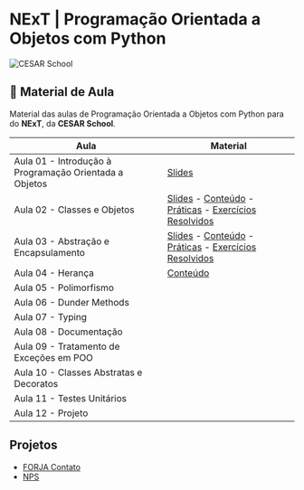 # NExT | **Programação Orientada a Objetos** com Python

![CESAR School](/cesar_school.png)

## 📝 Material de Aula

Material das aulas de Programação Orientada a Objetos com Python para do **NExT**, da **CESAR School**.

| Aula                                                   | Material |
| ------------------------------------------------------ | -------- |
| Aula 01 - Introdução à Programação Orientada a Objetos | [Slides](https://docs.google.com/presentation/d/1q45dzeqU6dBF9qvJTsX7AdS0sYLXhkE-sQQvzv1dW8o/edit?usp=sharing)|
| Aula 02 - Classes e Objetos                            | [Slides](https://docs.google.com/presentation/d/1Z2Vxl8oyXhR8cPNt1kg7UvpU0MtDqA4-QjDvRm6mufg/edit?usp=sharing) - [Conteúdo](/aula02/README.md) - [Práticas](/aula02/praticas/) - [Exercícios Resolvidos](/aula02/exercicios/) |
| Aula 03 - Abstração e Encapsulamento                   | [Slides](https://docs.google.com/presentation/d/1rDAuxnq-DU1CebK91HuwwQidVieeQplHF7hqYHMeaZ8/edit?usp=sharing) - [Conteúdo](/aula03/README.md) - [Práticas](/aula03/praticas/) - [Exercícios Resolvidos](/aula03/exercicios/) |
| Aula 04 - Herança                                      | [Conteúdo](/aula04/README.md) |
| Aula 05 - Polimorfismo                                 | |
| Aula 06 - Dunder Methods                               | |
| Aula 07 - Typing                                       | |
| Aula 08 - Documentação                                 | |
| Aula 09 - Tratamento de Exceções em POO                | |
| Aula 10 - Classes Abstratas e Decoratos                | |
| Aula 11 - Testes Unitários                             | |
| Aula 12 - Projeto                                      | |
<!--
| Aula de Revisão                                        | |
-->

## Projetos

- [FORJA Contato](/forja_contato/)
- [NPS](/nps/)
<!--
- [Endereço](/forja_contato/endereco/)
- [CPF](/forja_contato/cpf/)

## 📚 Livros

- **Entendendo Algoritmos**, _Aditya Y. Bhargava_ (2017)

    Uma introdução visual e acessível aos algoritmos e estruturas de dados mais importantes, repleta de ilustrações e explicações passo a passo, perfeita para quem deseja dominar os fundamentos sem se perder em fórmulas ou jargões.

- [**Python Fluente**](https://pythonfluente.com), _Luciano Ramalho_ (2023)

    Um livro que cobre todas as peculiaridades avançadas e mais recentes do Python, e que é de um autor brasileiro e muito experiente; E ainda está disponível gratuitamente no site oficial.

- **Código Limpo**, _Robert C. Martin_ (2009)

    Um clássico sobre boas práticas de desenvolvimento que mostra, com exemplos claros, como escrever código legível, manutenível e elegante. Os exemplos são baseados em Java, mas os conceitos são compreensíveis e aplicáveis a qualquer linguagem.

- **Refatoração**, _Martin Fowler_ (2011)

    Um manual prático que ensina a melhorar o design de código existente por meio de técnicas de refatoração testadas em projetos reais, explicando quando e por que aplicá-las para evoluir sistemas sem quebrar funcionalidades (tem uma edição revisada, com exemplos mais modernos).
-->
